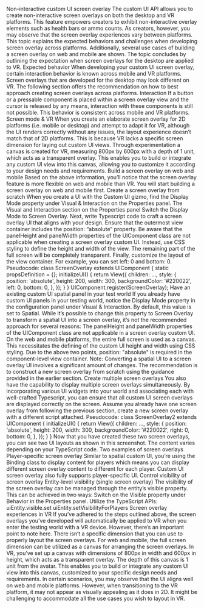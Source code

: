 Non-interactive custom UI screen overlay
The custom UI API allows you to create non-interactive screen overlays on both the desktop and VR platforms. This feature empowers creators to exhibit non-interactive overlay elements such as health bars or ammo counts. As creators, however, you may observe that the screen overlay experiences vary between platforms.
This topic explains the expected behaviors and challenges when developing screen overlay across platforms. Additionally, several use cases of building a screen overlay on web and mobile are shown. The topic concludes by outlining the expectation when screen overlays for the desktop are applied to VR.
Expected behavior
When developing your custom UI screen overlay, certain interaction behavior is known across mobile and VR platforms. Screen overlays that are developed for the desktop may look different on VR. The following section offers the recommendation on how to best approach creating screen overlays across platforms.
Interaction
If a button or a pressable component is placed within a screen overlay view and the cursor is released by any means, interaction with these components is still not possible. This behavior is consistent across mobile and VR platforms.
Screen mode & VR
When you create an elaborate screen overlay for 2D platforms (i.e. mobile or desktop) and attempt to adapt it for VR, although the UI renders correctly without any issues, the layout experience doesn’t match that of 2D platforms. This is because VR lacks a specific screen dimension for laying out custom UI views.
Through experimentation a canvas is created for VR, measuring 800px by 600px with a depth of 1 unit, which acts as a transparent overlay. This enables you to build or integrate any custom UI view into this canvas, allowing you to customize it according to your design needs and requirements.
Build a screen overlay on web and mobile
Based on the above information, you’ll notice that the screen overlay feature is more flexible on web and mobile than VR. You will start building a screen overlay on web and mobile first.
Create a screen overlay from scratch
When you create a UI with the
Custom UI
gizmo, find the 
Display Mode
property under Visual & Interaction on the Properties panel.
The Visual and Interaction section on the Properties panel
Switch the Display Mode to Screen Overlay.
Next, write Typescript code to craft a screen overlay UI that aligns with your design.
Ensure that the outermost view container includes the position: “absolute” property.
Be aware that the panelHeight and panelWidth properties of the UIComponent class are not applicable when creating a screen overlay custom UI. Instead, use CSS styling to define the height and width of the view. The remaining part of the full screen will be completely transparent.
Finally, customize the layout of the view container. For example, you can set left: 0 and bottom: 0.
Pseudocode:
class ScreenOverlay extends UIComponent {
  static propsDefinition = {};
  initializeUI() {
    return View({
      children: ...,
      style: {
        position: 'absolute',
        height: 200,
        width: 300,
        backgroundColor: '#220022',
        left: 0,
        bottom: 0,
      },
    });
  }
}
UIComponent.register(ScreenOverlay);
Have an existing custom UI spatial panel in your test world
If you already have custom UI panels in your testing world, notice the Display Mode property in the configuration panel under Visual & Interaction. By default, this value is set to Spatial.
While it’s possible to change this property to Screen Overlay to transform a spatial UI into a screen overlay, it’s not the recommended approach for several reasons:
The panelHeight and panelWidth properties of the UIComponent class are not applicable in a screen overlay custom UI.
On the web and mobile platforms, the entire full screen is used as a canvas. This necessitates the defining of the custom UI height and width using CSS styling.
Due to the above two points, position: "absolute" is required in the component-level view container.
Note: Converting a spatial UI to a screen overlay UI involves a significant amount of changes. The recommendation is to construct a new screen overlay from scratch using the guidance provided in the earlier section.
Create multiple screen overlays
You also have the capability to display multiple screen overlays simultaneously. By incorporating various UI widgets into your world and associating each with well-crafted Typescript, you can ensure that all custom UI screen overlays are displayed correctly on the screen.
Assume you already have one screen overlay from following the previous section, create a new screen overlay with a different script attached.
Pseudocode:
class ScreenOverlay2 extends UIComponent {
  initializeUI() {
    return View({
      children: ...,
      style: {
        position: 'absolute',
        height: 200,
        width: 300,
        backgroundColor: '#220022',
        right: 0,
        bottom: 0,
      },
    });
  }
}
Now that you have created these two screen overlays, you can see two UI layouts as shown in this screenshot. The content varies depending on your TypeScript code.
Two examples of screen overlays
Player-specific screen overlay
Similar to spatial custom UI, you’re using the Binding class to display content for players which means you can display different screen overlay content to different for each player. Custom UI screen overlay also fully supports player-specific UI.
Control visibility of screen overlay
Entity-level visibility (single screen overlay)
The visibility of the screen overlay can be managed through the entity’s visible property. This can be achieved in two ways:
Switch on the Visible property under Behavior in the Properties panel.
Utilize the TypeScript APIs:
uiEntity.visible.set
uiEntity.setVisibilityForPlayers
Screen overlay experiences in VR
If you’ve adhered to the steps outlined above, the screen overlays you’ve developed will automatically be applied to VR when you enter the testing world with a VR device. However, there’s an important point to note here.
There isn’t a specific dimension that you can use to properly layout the screen overlays. For web and mobile, the full screen dimension can be utilized as a canvas for arranging the screen overlays. In VR, you’ve set up a canvas with dimensions of 800px in width and 600px in height, which acts as a transparent overlay. The depth of this canvas is 1 unit from the avatar. This enables you to build or integrate any custom UI view into this canvas, customized to your specific design needs and requirements.
In certain scenarios, you may observe that the UI aligns well on web and mobile platforms. However, when transitioning to the VR platform, it may not appear as visually appealing as it does in 2D. It might be challenging to accommodate all the use cases you wish to layout in VR.